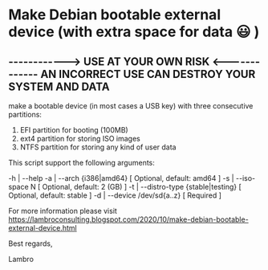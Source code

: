 # Make Debian bootable external device (with extra space for data 😃 )

 ------------> USE AT YOUR OWN RISK <------------- 
 AN INCORRECT USE CAN DESTROY YOUR SYSTEM AND DATA 
 -------------------------------------------------

make a bootable device (in most cases a USB key) with three consecutive partitions:
1) EFI partition for booting (100MB)
2) ext4 partition for storing ISO images
3) NTFS partition for storing any kind of user data

This script support the following arguments:

-h | --help
-a | --arch {i386|amd64} 		 [ Optional, default: amd64  ]
-s | --iso-space N 			 [ Optional, default: 2 (GB) ]
-t | --distro-type {stable|testing} 	 [ Optional, default: stable ]
-d | --device /dev/sd{a..z} 		 [ Required ]

For more information please visit https://lambroconsulting.blogspot.com/2020/10/make-debian-bootable-external-device.html

Best regards,

Lambro